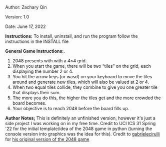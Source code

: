 Author: Zachary Qin

Version: 1.0

Date: June 17, 2022

**Instructions:**
    To install, uninstall, and run the program follow the instructions in the INSTALL file

**General Game Instructions:**. 
1. 2048 presents with with a 4×4 grid.  
2. When you start the game, there will be two “tiles” on the grid, each displaying the number 2 or 4.  
3. You hit the arrow keys (or wasd) on your keyboard to move the tiles around and generate new tiles, which will also be valued at 2 or 4.  
4. When two equal tiles collide, they combine to give you one greater tile that displays their sum.  
5. The more you do this, the higher the tiles get and the more crowded the board becomes.  
6. Your objective is to reach 2048 before the board fills up.  

**Author Notes;**
    This is definitely an unfinished version, however it's just a side project I was working on in my free time. 
    Credit to UCI ICS 31 Spring '22 for the initial template/idea of the 2048 game in python (turning the console version into graphics was the idea for this). 
    Credit to <a href="https://github.com/gabrielecirulli">gabrielecirulli</a> for <a href="https://github.com/gabrielecirulli/2048">his original version of the 2048 game</a>
